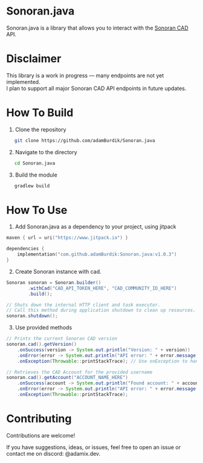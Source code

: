 # Sonoran.java
Sonoran.java is a library that allows you to interact with the [Sonoran CAD](https://sonorancad.com/) API.

# Disclaimer
This library is a work in progress — many endpoints are not yet implemented.  
I plan to support all major Sonoran CAD API endpoints in future updates.

# How To Build
1. Clone the repository
```bash
   git clone https://github.com/adamBurdik/Sonoran.java
```
2. Navigate to the directory
```bash
   cd Sonoran.java
```
3. Build the module
```bash
   gradlew build
```

# How To Use
1. Add Sonoran.java as a dependency to your project, using jitpack
```kotlin
maven { url = uri("https://www.jitpack.io") }

dependencies {
    implementation("com.github.adamBurdik:Sonoran.java:v1.0.3")
}
```
2. Create Sonoran instance with cad. 
```java
Sonoran sonoran = Sonoran.builder()
        .withCad("CAD_API_TOKEN_HERE", "CAD_COMMUNITY_ID_HERE")
        .build();

// Shuts down the internal HTTP client and task executor.
// Call this method during application shutdown to clean up resources.
sonoran.shutdown();
```
3. Use provided methods
```java
// Prints the current Sonoran CAD version
sonoran.cad().getVersion()
    .onSuccess(version -> System.out.println("Version: " + version))
    .onError(error -> System.out.println("API error: " + error.message())) // Use onError to handle unsuccessful API responses
    .onException(Throwable::printStackTrace); // Use onException to handle unexpected internal errors

// Retrieves the CAD Account for the provided username
sonoran.cad().getAccount("ACCOUNT_NAME_HERE")
    .onSuccess(account -> System.out.println("Found account: " + account))
    .onError(error -> System.out.println("API error: " + error.message()))
    .onException(Throwable::printStackTrace);
```

# Contributing
Contributions are welcome!

If you have suggestions, ideas, or issues, feel free to open an issue or contact me on discord: @adamix.dev.
